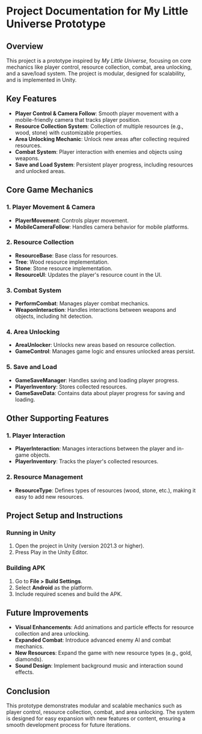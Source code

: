 # Project Documentation for My Little Universe Prototype

## Overview
This project is a prototype inspired by *My Little Universe*, focusing on core mechanics like player control, resource collection, combat, area unlocking, and a save/load system. The project is modular, designed for scalability, and is implemented in Unity.

## Key Features
- **Player Control & Camera Follow**: Smooth player movement with a mobile-friendly camera that tracks player position.
- **Resource Collection System**: Collection of multiple resources (e.g., wood, stone) with customizable properties.
- **Area Unlocking Mechanic**: Unlock new areas after collecting required resources.
- **Combat System**: Player interaction with enemies and objects using weapons.
- **Save and Load System**: Persistent player progress, including resources and unlocked areas.

## Core Game Mechanics

### 1. Player Movement & Camera
- **PlayerMovement**: Controls player movement.
- **MobileCameraFollow**: Handles camera behavior for mobile platforms.

### 2. Resource Collection
- **ResourceBase**: Base class for resources.
- **Tree**: Wood resource implementation.
- **Stone**: Stone resource implementation.
- **ResourceUI**: Updates the player's resource count in the UI.

### 3. Combat System
- **PerformCombat**: Manages player combat mechanics.
- **WeaponInteraction**: Handles interactions between weapons and objects, including hit detection.

### 4. Area Unlocking
- **AreaUnlocker**: Unlocks new areas based on resource collection.
- **GameControl**: Manages game logic and ensures unlocked areas persist.

### 5. Save and Load
- **GameSaveManager**: Handles saving and loading player progress.
- **PlayerInventory**: Stores collected resources.
- **GameSaveData**: Contains data about player progress for saving and loading.

## Other Supporting Features

### 1. Player Interaction
- **PlayerInteraction**: Manages interactions between the player and in-game objects.
- **PlayerInventory**: Tracks the player's collected resources.

### 2. Resource Management
- **ResourceType**: Defines types of resources (wood, stone, etc.), making it easy to add new resources.

## Project Setup and Instructions

### Running in Unity
1. Open the project in Unity (version 2021.3 or higher).
2. Press Play in the Unity Editor.

### Building APK
1. Go to **File > Build Settings**.
2. Select **Android** as the platform.
3. Include required scenes and build the APK.

## Future Improvements
- **Visual Enhancements**: Add animations and particle effects for resource collection and area unlocking.
- **Expanded Combat**: Introduce advanced enemy AI and combat mechanics.
- **New Resources**: Expand the game with new resource types (e.g., gold, diamonds).
- **Sound Design**: Implement background music and interaction sound effects.

## Conclusion
This prototype demonstrates modular and scalable mechanics such as player control, resource collection, combat, and area unlocking. The system is designed for easy expansion with new features or content, ensuring a smooth development process for future iterations.
